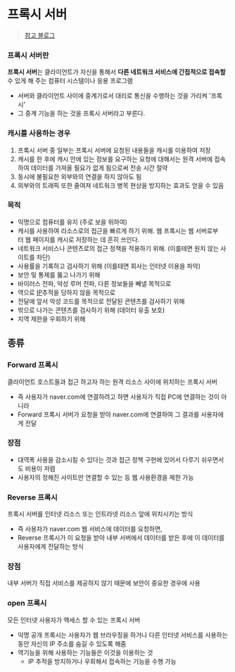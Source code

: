 # 프록시 서버
> [참고 블로그](https://velog.io/@jangwonyoon/Proxy-Server%ED%94%84%EB%A1%9D%EC%8B%9C-%EC%84%9C%EB%B2%84%EB%9E%80)
### 프록시 서버란

**프록시 서버**는 클라이언트가 자신을 통해서 **다른 네트워크 서비스에 간접적으로 접속할** 수 있게 해 주는 컴퓨터 시스템이나 응용 프로그램

- 서버와 클라이언트 사이에 중계기로서 대리로 통신을 수행하는 것을 가리켜 '프록시'
- 그 중계 기능을 하는 것을 프록시 서버라고 부른다.

### 캐시를 사용하는 경우

1. 프록시 서버 중 일부는 프록시 서버에 요청된 내용들을 캐시를 이용하여 저장
2. 캐시를 한 후에 캐시 안에 있는 정보를 요구하는 요청에 대해서는 원격 서버에 접속하여 데이터를 가져올 필요가 없게 됨으로써 전송 시간 절약
3. 동시에 불필요한 외부와의 연결을 하지 않아도 됨
4. 외부와의 트래픽 또한 줄여져 네트워크 병목 현상을 방지하는 효과도 얻을 수 있음

### **목적**

- 익명으로 컴퓨터를 유지 (주로 보을 위하여)
- 캐시를 사용하여 리소스로의 접근을 빠르게 하기 위해. 웹 프록시는 웹 서버로부터 웹 페이지를 캐시로 저장하는 데 흔히 쓰인다.
- 네트워크 서비스나 콘텐츠로의 접근 정책을 적용하기 위해. (이를테면 원치 않는 사이트를 차단)
- 사용률을 기록하고 검사하기 위해 (이를테면 회사는 인터넷 이용을 파악)
- 보안 및 통제를 뚫고 나가기 위해
- 바이러스 전파, 악성 루머 전파, 다른 정보들을 빼낼 목적으로
- 역으로 [IP](https://ko.wikipedia.org/wiki/IP)추적을 당하지 않을 목적으로
- 전달에 앞서 악성 코드를 목적으로 전달된 콘텐츠를 검사하기 위해
- 밖으로 나가는 콘텐츠를 검사하기 위해 (데이터 유출 보호)
- 지역 제한을 우회하기 위해

## 종류

### **Forward 프록시**

클라이언트 호스트들과 접근 하고자 하는 원격 리소스 사이에 위치하는 프록시 서버

- 즉 사용자가 naver.com에 연결하려고 하면 사용자가 직접 PC에 연결하는 것이 아니라
- Forward 프록시 서버가 요청을 받아 naver.com에 연결하여 그 결과를 사용자에게 전달

### 장점

- 대역폭 사용을 감소시킬 수 있다는 것과 접근 정책 구현에 있어서 다루기 쉬우면서도 비용이 저렴
- 사용자의 정해진 사이트만 연결할 수 있는 등 웹 사용환경을 제한 가능

### **Reverse 프록시**

프록시 서버를 인터넷 리소스 또는 인트라넷 리소스 앞에 위치시키는 방식

- 즉 사용자가 naver.com 웹 서비스에 데이터를 요청하면,
- Reverse 프록시가 이 요청을 받아 내부 서버에서 데이터를 받은 후에 이 데이터를 사용자에게 전달하는 방식

### 장점

내부 서버가 직접 서비스를 제공하지 않기 때문에 보안이 중요한 경우에 사용

### **open 프록시**

모든 인터넷 사용자가 액세스 할 수 있는 프록시 서버

- 익명 공개 프록시는 사용자가 웹 브라우징을 하거나 다른 인터넷 서비스를 사용하는 동안 자신의 IP 주소를 숨길 수 있도록 해줌
- 역기능을 위해 사용하는 기능들은 이것을 이용하는 것
    - IP 추적을 방지하거나 우회해서 접속하는 기능을 수행 가능